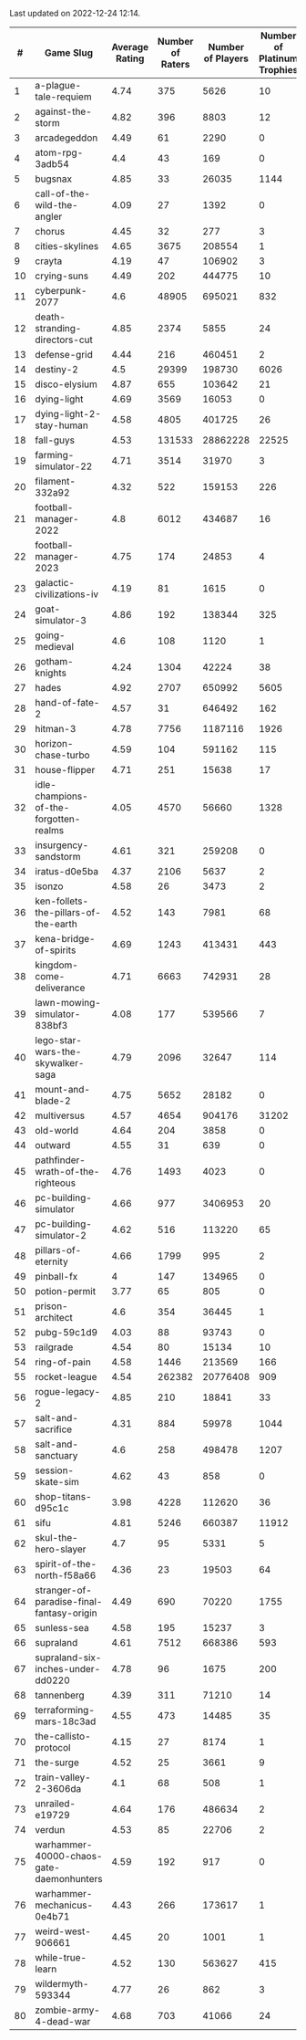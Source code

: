 Last updated on 2022-12-24 12:14.


|#|Game Slug|Average Rating|Number of Raters|Number of Players|Number of Platinum Trophies|Max Rarity (%)|
|---|---|---|---|---|---|---|
|1|a-plague-tale-requiem|4.74|375|5626|10|92|
|2|against-the-storm|4.82|396|8803|12|33|
|3|arcadegeddon|4.49|61|2290|0|91|
|4|atom-rpg-3adb54|4.4|43|169|0|98|
|5|bugsnax|4.85|33|26035|1144|97|
|6|call-of-the-wild-the-angler|4.09|27|1392|0|43|
|7|chorus|4.45|32|277|3|85|
|8|cities-skylines|4.65|3675|208554|1|72|
|9|crayta|4.19|47|106902|3|23|
|10|crying-suns|4.49|202|444775|10|65|
|11|cyberpunk-2077|4.6|48905|695021|832|63|
|12|death-stranding-directors-cut|4.85|2374|5855|24|92|
|13|defense-grid|4.44|216|460451|2|80|
|14|destiny-2|4.5|29399|198730|6026|94|
|15|disco-elysium|4.87|655|103642|21|28|
|16|dying-light|4.69|3569|16053|0|96|
|17|dying-light-2-stay-human|4.58|4805|401725|26|3|
|18|fall-guys|4.53|131533|28862228|22525|7|
|19|farming-simulator-22|4.71|3514|31970|3|79|
|20|filament-332a92|4.32|522|159153|226|93|
|21|football-manager-2022|4.8|6012|434687|16|49|
|22|football-manager-2023|4.75|174|24853|4|79|
|23|galactic-civilizations-iv|4.19|81|1615|0|81|
|24|goat-simulator-3|4.86|192|138344|325|91|
|25|going-medieval|4.6|108|1120|1|67|
|26|gotham-knights|4.24|1304|42224|38|16|
|27|hades|4.92|2707|650992|5605|89|
|28|hand-of-fate-2|4.57|31|646492|162|72|
|29|hitman-3|4.78|7756|1187116|1926|48|
|30|horizon-chase-turbo|4.59|104|591162|115|87|
|31|house-flipper|4.71|251|15638|17|94|
|32|idle-champions-of-the-forgotten-realms|4.05|4570|56660|1328|13|
|33|insurgency-sandstorm|4.61|321|259208|0|6|
|34|iratus-d0e5ba|4.37|2106|5637|2|85|
|35|isonzo|4.58|26|3473|2|59|
|36|ken-follets-the-pillars-of-the-earth|4.52|143|7981|68|47|
|37|kena-bridge-of-spirits|4.69|1243|413431|443|94|
|38|kingdom-come-deliverance|4.71|6663|742931|28|30|
|39|lawn-mowing-simulator-838bf3|4.08|177|539566|7|86|
|40|lego-star-wars-the-skywalker-saga|4.79|2096|32647|114|97|
|41|mount-and-blade-2|4.75|5652|28182|0|17|
|42|multiversus|4.57|4654|904176|31202|77|
|43|old-world|4.64|204|3858|0|84|
|44|outward|4.55|31|639|0|75|
|45|pathfinder-wrath-of-the-righteous|4.76|1493|4023|0|46|
|46|pc-building-simulator|4.66|977|3406953|20|48|
|47|pc-building-simulator-2|4.62|516|113220|65|75|
|48|pillars-of-eternity|4.66|1799|995|2|80|
|49|pinball-fx|4|147|134965|0|86|
|50|potion-permit|3.77|65|805|0|98|
|51|prison-architect|4.6|354|36445|1|32|
|52|pubg-59c1d9|4.03|88|93743|0|72|
|53|railgrade|4.54|80|15134|10|98|
|54|ring-of-pain|4.58|1446|213569|166|96|
|55|rocket-league|4.54|262382|20776408|909|77|
|56|rogue-legacy-2|4.85|210|18841|33|2|
|57|salt-and-sacrifice|4.31|884|59978|1044|91|
|58|salt-and-sanctuary|4.6|258|498478|1207|83|
|59|session-skate-sim|4.62|43|858|0|25|
|60|shop-titans-d95c1c|3.98|4228|112620|36|97|
|61|sifu|4.81|5246|660387|11912|96|
|62|skul-the-hero-slayer|4.7|95|5331|5|96|
|63|spirit-of-the-north-f58a66|4.36|23|19503|64|63|
|64|stranger-of-paradise-final-fantasy-origin|4.49|690|70220|1755|98|
|65|sunless-sea|4.58|195|15237|3|37|
|66|supraland|4.61|7512|668386|593|99|
|67|supraland-six-inches-under-dd0220|4.78|96|1675|200|99|
|68|tannenberg|4.39|311|71210|14|87|
|69|terraforming-mars-18c3ad|4.55|473|14485|35|50|
|70|the-callisto-protocol|4.15|27|8174|1|92|
|71|the-surge|4.52|25|3661|9|94|
|72|train-valley-2-3606da|4.1|68|508|1|88|
|73|unrailed-e19729|4.64|176|486634|2|6|
|74|verdun|4.53|85|22706|2|75|
|75|warhammer-40000-chaos-gate-daemonhunters|4.59|192|917|0|63|
|76|warhammer-mechanicus-0e4b71|4.43|266|173617|1|24|
|77|weird-west-906661|4.45|20|1001|1|83|
|78|while-true-learn|4.52|130|563627|415|93|
|79|wildermyth-593344|4.77|26|862|3|10|
|80|zombie-army-4-dead-war|4.68|703|41066|24|67|
